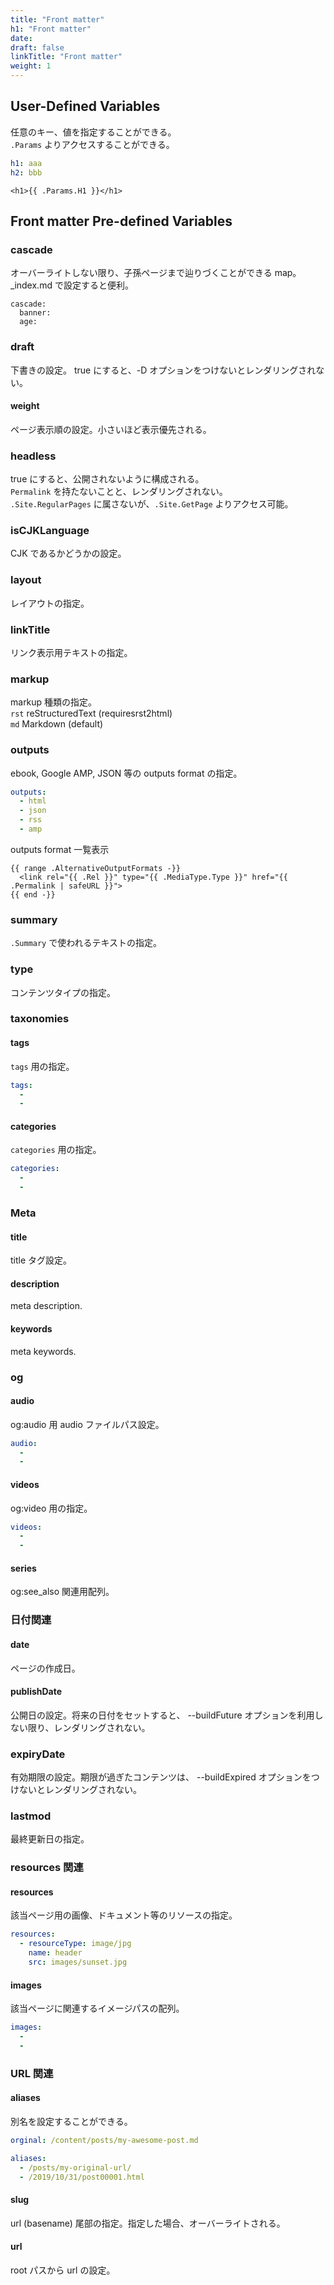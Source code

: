 ```yaml
---
title: "Front matter"
h1: "Front matter"
date: 
draft: false
linkTitle: "Front matter"
weight: 1
---
```


## User-Defined Variables
任意のキー、値を指定することができる。  
`.Params` よりアクセスすることができる。
```yaml
h1: aaa
h2: bbb
```

```
<h1>{{ .Params.H1 }}</h1>
```


## Front matter Pre-defined Variables

### cascade
オーバーライトしない限り、子孫ページまで辿りづくことができる map。  
_index.md で設定すると便利。

```
cascade:
  banner: 
  age:
```

### draft
下書きの設定。 true にすると、-D オプションをつけないとレンダリングされない。

#### weight
ページ表示順の設定。小さいほど表示優先される。

### headless
true にすると、公開されないように構成される。  
`Permalink` を持たないことと、レンダリングされない。  
`.Site.RegularPages` に属さないが、`.Site.GetPage` よりアクセス可能。

### isCJKLanguage
CJK であるかどうかの設定。

### layout
レイアウトの指定。

### linkTitle
リンク表示用テキストの指定。

### markup
markup 種類の指定。  
`rst` reStructuredText (requiresrst2html)  
`md`  Markdown (default)

### outputs
ebook, Google AMP, JSON 等の outputs format の指定。
```yaml
outputs:
  - html
  - json
  - rss
  - amp
```

outputs format 一覧表示
```
{{ range .AlternativeOutputFormats -}}
  <link rel="{{ .Rel }}" type="{{ .MediaType.Type }}" href="{{ .Permalink | safeURL }}">
{{ end -}}
```

### summary
`.Summary` で使われるテキストの指定。

### type
コンテンツタイプの指定。


### taxonomies
#### tags
`tags` 用の指定。
```yaml
tags:
  -
  -
```

#### categories
`categories` 用の指定。
```yaml
categories:
  -
  -
```

### Meta
#### title
title タグ設定。

#### description
meta description.

#### keywords
meta keywords.

### og
#### audio
og:audio 用 audio ファイルパス設定。
```yaml
audio:
  - 
  - 
```

#### videos
og:video 用の指定。
```yaml
videos:
  -
  -
```

#### series
og:see_also 関連用配列。


### 日付関連
#### date
ページの作成日。

#### publishDate
公開日の設定。将来の日付をセットすると、 --buildFuture オプションを利用しない限り、レンダリングされない。

### expiryDate
有効期限の設定。期限が過ぎたコンテンツは、 --buildExpired オプションをつけないとレンダリングされない。

### lastmod
最終更新日の指定。


### resources 関連
#### resources
該当ページ用の画像、ドキュメント等のリソースの指定。
```yaml
resources:
  - resourceType: image/jpg
    name: header
    src: images/sunset.jpg
```

#### images
該当ページに関連するイメージパスの配列。
```yaml
images:
  -
  -
```


### URL 関連
#### aliases
別名を設定することができる。

```yaml
orginal: /content/posts/my-awesome-post.md

aliases:
  - /posts/my-original-url/
  - /2019/10/31/post00001.html
```

#### slug
url (basename) 尾部の指定。指定した場合、オーバーライトされる。

#### url
root パスから url の設定。
